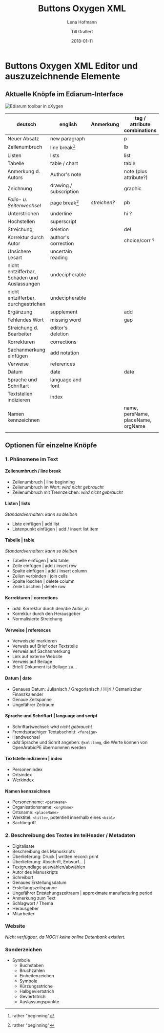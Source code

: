 ﻿---
title: "Buttons Oxygen XML"
author: 
    - Lena Hofmann
    - Till Grallert
date: 2018-01-11
---

# Buttons Oxygen XML Editor und auszuzeichnende Elemente
## Aktuelle Knöpfe im Ediarum-Interface

![Ediarum toolbar in oXygen](toolbar_ediarum.jpg)

|                   deutsch                    |        english         |  Anmerkung   |    tag / attribute combinations    |
|----------------------------------------------|------------------------|--------------|------------------------------------|
| Neuer Absatz                                 | new paragraph          |              | p                                  |
| Zeilenumbruch                                | line break[^1]         |              | lb                                 |
| Listen                                       | lists                  |              | list                               |
| Tabelle                                      | table / chart          |              | table                              |
| Anmerkung d. Autors                          | Author's note          |              | note (plus attribute?)             |
| Zeichnung                                    | drawing / subscription |              | graphic                            |
| *Folio- u. Seitenwechsel*                    | page break[^1]         | *streichen?* | pb                                 |
| Unterstrichen                                | underline              |              | hi    ?                            |
| Hochstellen                                  | superscript            |              |                                    |
| Streichung                                   | deletion               |              | del                                |
| Korrektur durch Autor                        | author's correction    |              | choice/corr ?                      |
| Unsichere Lesart                             | uncertain reading      |              |                                    |
| nicht entzifferbar, Schäden und Auslassungen | undecipherable         |              |                                    |
| nicht entzifferbar, durchgestrichen          | undecipherable         |              |                                    |
| Ergänzung                                    | supplement             |              | add                                |
| Fehlendes Wort                               | missing word           |              | gap                                |
| Streichung d. Bearbeiter                     | editor's deletion      |              |                                    |
| Korrekturen                                  | corrections            |              |                                    |
| Sachanmerkung einfügen                       | add notation           |              |                                    |
| Verweise                                     | references             |              |                                    |
| Datum                                        | date                   |              | date                               |
| Sprache und Schriftart                       | language and font      |              |                                    |
| Textstellen indizieren                       | index                  |              |                                    |
| Namen kennzeichnen                           |                        |              | name, persName, placeName, orgName |
|                                              |                        |              |                                    |

[^1]: rather "beginning"

## Optionen für einzelne Knöpfe
### 1. Phänomene im Text
#### Zeilenumbruch / line break

- Zeilenumbruch | line beginning
- Zeilenumbruch im Wort: *wird nicht gebraucht*
- Zeilenumbruch mit Trennzeichen: *wird nicht gebraucht*

#### Listen | lists

*Standardverhalten: kann so bleiben*

- Liste einfügen | add list
- Listenpunkt einfügen | add / insert list item

#### Tabelle | table

*Standardverhalten: kann so bleiben*

- Tabelle einfügen | add table
- Zeile einfügen | add / insert row
- Spalte einfügen | add / insert column
- Zeilen verbinden | join cells
- Spalte löschen | delete column
- Zeile Löschen | delete row

#### Korrekturen | corrections

- *add*: Korrektur durch den/die Autor_in
- Korrektur durch den Herausgeber
- Normalisierte Streichung

#### Verweise | references

- Verweisziel markieren
- Verweis auf Brief oder Textstelle
- Verweis auf Sachanmerkung
- Link auf externe Website
- Verweis auf Beilage
- Brief/ Dokument ist Beilage zu...

#### Datum | date

- Genaues Datum: Julianisch / Gregorianisch / Hijri / Osmanischer Finanzkalender
- Genaue Zeitspanne
- Ungefährer Zeitraum

#### Sprache und Schriftart | language and script

- Schriftartwechsel: *wird nicht gebraucht*
- Fremdsprachiger Textabschnitt: `<foreign>`
- Handwechsel
- *add* Sprache und Schrit angeben: `@xml:lang`, die Werte können von OpenArabicPE übernommen werden

#### Textstelle indizieren | index

- Personenindex
- Ortsindex
- Werkindex

#### Namen kennzeichnen

- Personenname: `<persName>`
- Organisationsname: `<orgName>`
- Ortsname: `<placeName>`
- Werktitel: `<title>`, potentiell innerhalb eines `<bibl>`
- Sachbegriff

### 2. Beschreibung des Textes im teiHeader / Metadaten

- Digitalisate
- Beschreibung des Manuskripts
- Überlieferung: Druck | written record: print
- Überlieferung: Abschrift, Entwurf... | 
- Textgrundlage auswählen/abwählen
- Autor des Manuskripts
- Schreibort
- Genaues Erstellungsdatum
- Erstellungszeitspanne
- Ungefährer Entstehungszeitraum | approximate manufacturing period
- Anmerkung zum Text
- Schlagwort / Thema
- Herausgeber 
- Mitarbeiter

### Website

*Nicht verfügbar, da NOCH keine online Datenbank existiert.*

### Sonderzeichen

- Symbole
    - Buchstaben
    - Bruchzahlen
    - Einheitenzeichen
    - Symbole
    - Kürzungsstriche
    - Halbgeviertstrich
    - Geviertstrich
    - Auslassungspunkte